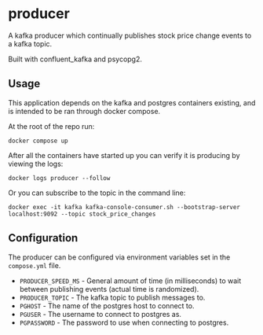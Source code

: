 # producer

A kafka producer which continually publishes stock price change events to a kafka topic.

Built with confluent_kafka and psycopg2.

## Usage

This application depends on the kafka and postgres containers existing, and is intended to be ran through docker compose.

At the root of the repo run:

```
docker compose up
```

After all the containers have started up you can verify it is producing by viewing the logs:

```
docker logs producer --follow
```

Or you can subscribe to the topic in the command line:

```
docker exec -it kafka kafka-console-consumer.sh --bootstrap-server localhost:9092 --topic stock_price_changes
```

## Configuration

The producer can be configured via environment variables set in the `compose.yml` file.

- `PRODUCER_SPEED_MS` - General amount of time (in milliseconds) to wait between publishing events (actual time is randomized).
- `PRODUCER_TOPIC` - The kafka topic to publish messages to.
- `PGHOST` - The name of the postgres host to connect to.
- `PGUSER` - The username to connect to postgres as.
- `PGPASSWORD` - The password to use when connecting to postgres.
